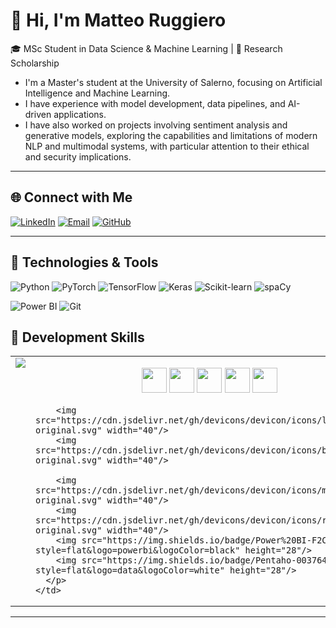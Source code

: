 # 👋 Hi, I'm Matteo Ruggiero

🎓 MSc Student in Data Science & Machine Learning | 🤖 Research Scholarship 

- I'm a Master's student at the University of Salerno, focusing on Artificial Intelligence and Machine Learning.
- I have experience with model development, data pipelines, and AI-driven applications.
- I have also worked on projects involving sentiment analysis and generative models, exploring the capabilities and limitations of modern NLP and multimodal systems, with particular attention to their ethical and security implications.

 
---

## 🌐 Connect with Me

[![LinkedIn](https://img.shields.io/badge/LinkedIn-MatteoRuggiero-blue?logo=linkedin)](https://www.linkedin.com/in/matteo-ruggiero-33278518a/)
[![Email](https://img.shields.io/badge/Email-matteoruggiero7@gmail.com-red?logo=gmail)](mailto:matteoruggiero7@gmail.com)
[![GitHub](https://img.shields.io/badge/GitHub-MatteoRuggiero-black?logo=github)](https://github.com/rugmatteo)

---

## 🚀 Technologies & Tools

![Python](https://img.shields.io/badge/Python-3776AB?style=flat&logo=python&logoColor=white)
![PyTorch](https://img.shields.io/badge/PyTorch-EE4C2C?style=flat&logo=pytorch&logoColor=white)
![TensorFlow](https://img.shields.io/badge/TensorFlow-FF6F00?style=flat&logo=tensorflow&logoColor=white)
![Keras](https://img.shields.io/badge/Keras-D00000?style=flat&logo=keras&logoColor=white)
![Scikit-learn](https://img.shields.io/badge/scikit--learn-F7931E?style=flat&logo=scikit-learn&logoColor=white)
![spaCy](https://img.shields.io/badge/spaCy-09A3D5?style=flat&logo=spacy&logoColor=white)

![Power BI](https://img.shields.io/badge/Power%20BI-F2C811?style=flat&logo=powerbi&logoColor=white)
![Git](https://img.shields.io/badge/Git-F05032?style=flat&logo=git&logoColor=white)



## 🚀 Development Skills

<table>
  <tr>
    <td valign="top" width="40%">
      <img src="https://github-readme-stats.vercel.app/api/top-langs/?username=rugmatteo&layout=compact&langs_count=8&theme=tokyonight"/>
    </td>
    <td valign="top" width="60%">
      <p align="center">
        <img src="https://cdn.jsdelivr.net/gh/devicons/devicon/icons/python/python-original.svg" width="40"/>
        <img src="https://cdn.jsdelivr.net/gh/devicons/devicon/icons/pytorch/pytorch-original.svg" width="40"/>
        <img src="https://cdn.jsdelivr.net/gh/devicons/devicon/icons/keras/keras-original.svg" width="40"/>
        <img src="https://cdn.jsdelivr.net/gh/devicons/devicon/icons/javascript/javascript-original.svg" width="40"/
        <img src="https://cdn.jsdelivr.net/gh/devicons/devicon/icons/html5/html5-original.svg" width="40"/>
        <img src="https://cdn.jsdelivr.net/gh/devicons/devicon/icons/css3/css3-original.svg" width="40"/>
      
        <img src="https://cdn.jsdelivr.net/gh/devicons/devicon/icons/linux/linux-original.svg" width="40"/>
        <img src="https://cdn.jsdelivr.net/gh/devicons/devicon/icons/bash/bash-original.svg" width="40"/>
        
        <img src="https://cdn.jsdelivr.net/gh/devicons/devicon/icons/mysql/mysql-original.svg" width="40"/>
        <img src="https://cdn.jsdelivr.net/gh/devicons/devicon/icons/r/r-original.svg" width="40"/>
        <img src="https://img.shields.io/badge/Power%20BI-F2C811?style=flat&logo=powerbi&logoColor=black" height="28"/>
        <img src="https://img.shields.io/badge/Pentaho-003764?style=flat&logo=data&logoColor=white" height="28"/>
      </p>
    </td>
  </tr>
</table>


---

